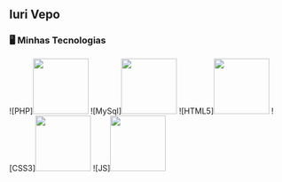 <!-- Cabeçalho -->
## Iuri Vepo

### :desktop_computer: Minhas Tecnologias
![PHP]<img src="https://cdn.jsdelivr.net/gh/devicons/devicon@latest/icons/php/php-original.svg" width="100px">
![MySql]<img src="https://cdn.jsdelivr.net/gh/devicons/devicon@latest/icons/mysql/mysql-original-wordmark.svg" width="100px">
![HTML5]<img src="https://cdn.jsdelivr.net/gh/devicons/devicon@latest/icons/html5/html5-original-wordmark.svg" width="100px">
![CSS3]<img src="https://cdn.jsdelivr.net/gh/devicons/devicon@latest/icons/css3/css3-original-wordmark.svg" width="100px">
![JS]<img src="https://cdn.jsdelivr.net/gh/devicons/devicon@latest/icons/javascript/javascript-original.svg" width="100px">

<!--
**iurilvepo/iurilvepo** is a ✨ _special_ ✨ repository because its `README.md` (this file) appears on your GitHub profile.

Here are some ideas to get you started:

- 🔭 I’m currently working on ...
- 🌱 I’m currently learning ...
- 👯 I’m looking to collaborate on ...
- 🤔 I’m looking for help with ...
- 💬 Ask me about ...
- 📫 How to reach me: ...
- 😄 Pronouns: ...
- ⚡ Fun fact: ...
-->
